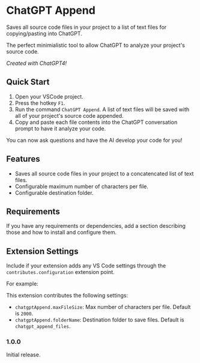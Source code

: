 # ChatGPT Append

Saves all source code files in your project to a list of text files for copying/pasting into ChatGPT.

The perfect minimialistic tool to allow ChatGPT to analyze your project's source code.

*Created with ChatGPT4!*

## Quick Start

1. Open your VSCode project.
2. Press the hotkey `F1`.
3. Run the command `ChatGPT Append`. A list of text files will be saved with all of your project's source code appended.
4. Copy and paste each file contents into the ChatGPT conversation prompt to have it analyze your code.

You can now ask questions and have the AI develop your code for you!

## Features

- Saves all source code files in your project to a concatencated list of text files.
- Configurable maximum number of characters per file.
- Configurable destination folder.

## Requirements

If you have any requirements or dependencies, add a section describing those and how to install and configure them.

## Extension Settings

Include if your extension adds any VS Code settings through the `contributes.configuration` extension point.

For example:

This extension contributes the following settings:

* `chatgptAppend.maxFileSize`: Max number of characters per file. Default is `2000`.
* `chatgptAppend.folderName`: Destination folder to save files. Default is `chatgpt_append_files`.

### 1.0.0

Initial release.
